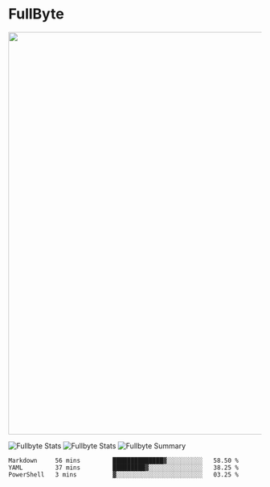 # FullByte

<a href="https://github.com/ryo-ma/github-profile-trophy">
  <img width=800 src="https://github-profile-trophy.vercel.app/?username=Fullbyte&column=8&theme=radical&no-frame=true&no-bg=false"/>
</a>

![Fullbyte Stats](https://github-profile-summary-cards.vercel.app/api/cards/repos-per-language?username=Fullbyte&theme=solarized_dark)
![Fullbyte Stats](https://github-profile-summary-cards.vercel.app/api/cards/most-commit-language?username=Fullbyte&theme=solarized_dark)
![Fullbyte Summary](https://github-profile-summary-cards.vercel.app/api/cards/profile-details?username=Fullbyte&theme=solarized_dark)

<!--START_SECTION:waka-->
```text
Markdown     56 mins         ██████████████▓░░░░░░░░░░   58.50 % 
YAML         37 mins         █████████▓░░░░░░░░░░░░░░░   38.25 % 
PowerShell   3 mins          ▓░░░░░░░░░░░░░░░░░░░░░░░░   03.25 % 
```
<!--END_SECTION:waka-->
